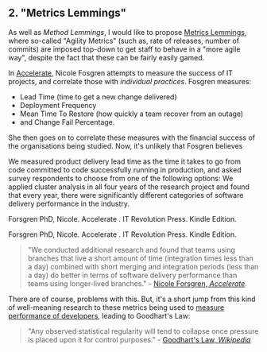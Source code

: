 ## 2.  "Metrics Lemmings"

As well as _Method Lemmings_, I would like to propose [Metrics Lemmings](Map-And-Territory-Risk.md/example--metrics), where so-called "Agility Metrics" (such as, rate of releases, number of commits) are imposed top-down to get staff to behave in a "more agile way", despite the fact that these can be fairly easily gamed.

In [Accelerate](https://www.amazon.com/dp/1942788339/ref=cm_sw_em_r_mt_dp_U_rt6gDb57FNC2A), Nicole Fosgren attempts to measure the success of IT projects, and correlate those with _individual practices_.  Fosgren measures:

 - Lead Time (time to get a new change delivered)
 - Deployment Frequency
 - Mean Time To Restore (how quickly a team recover from an outage)
 - and Change Fail Percentage.
 
She then goes on to correlate these measures with the financial success of the organisations being studied.  Now, it's unlikely that Fosgren believes 


We measured product delivery lead time as the time it takes to go from code committed to code successfully running in production, and asked survey respondents to choose from one of the following options:
We applied cluster analysis in all four years of the research project and found that every year, there were significantly different categories of software delivery performance in the industry.

Forsgren PhD, Nicole. Accelerate . IT Revolution Press. Kindle Edition. 

Forsgren PhD, Nicole. Accelerate . IT Revolution Press. Kindle Edition. 
> "We conducted additional research and found that teams using branches that live a short amount of time (integration times less than a day) combined with short merging and integration periods (less than a day) do better in terms of software delivery performance than teams using longer-lived branches." - [Nicole Forsgren, _Accelerate_]().

There are of course, problems with this.  But, it's a short jump from this kind of well-meaning research to these metrics being used to [measure performance of developers](Map-And-Territory-Risk.md#reality-evolves), leading to Goodhart's Law:

> "Any observed statistical regularity will tend to collapse once pressure is placed upon it for control purposes." - [Goodhart's Law, _Wikipedia_](https://en.wikipedia.org/wiki/Goodharts_law)